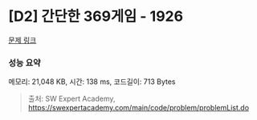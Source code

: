 # [D2] 간단한 369게임 - 1926 

[문제 링크](https://swexpertacademy.com/main/code/problem/problemDetail.do?contestProbId=AV5PTeo6AHUDFAUq) 

### 성능 요약

메모리: 21,048 KB, 시간: 138 ms, 코드길이: 713 Bytes



> 출처: SW Expert Academy, https://swexpertacademy.com/main/code/problem/problemList.do